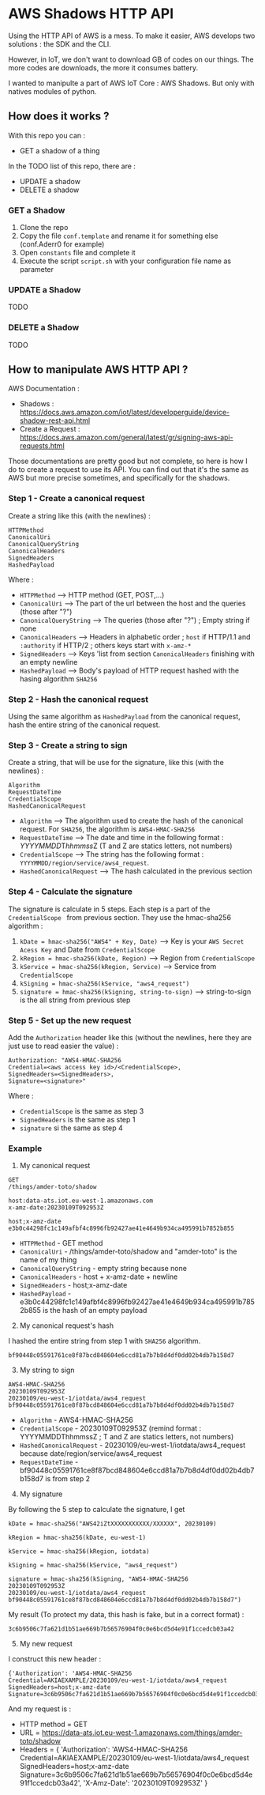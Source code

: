 # AWS Shadows HTTP API

Using the HTTP API of AWS is a mess. To make it easier, AWS develops two solutions : the SDK and the CLI.

However, in IoT, we don't want to download GB of codes on our things. The more codes are downloads, the more it consumes battery.

I wanted to manipulte a part of AWS IoT Core : AWS Shadows. But only with natives modules of python.

## How does it works ?

With this repo you can :
- GET a shadow of a thing

In the TODO list of this repo, there are : 
- UPDATE a shadow 
- DELETE a shadow

### GET a Shadow

1. Clone the repo
2. Copy the file ```conf.template``` and rename it for something else (conf.Aderr0 for example)
3. Open ```constants``` file and complete it
3. Execute the script ```script.sh``` with your configuration file name as parameter

### UPDATE a Shadow

TODO

### DELETE a Shadow

TODO

## How to manipulate AWS HTTP API ?

AWS Documentation :
- Shadows : https://docs.aws.amazon.com/iot/latest/developerguide/device-shadow-rest-api.html
- Create a Request : https://docs.aws.amazon.com/general/latest/gr/signing-aws-api-requests.html

Those documentations are pretty good but not complete, so here is how I do to create a request to use its API. You can find out that it's the same as AWS but more precise sometimes, and specifically for the shadows.

### Step 1 - Create a canonical request

Create a string like this (with the newlines) : 

```
HTTPMethod 
CanonicalUri
CanonicalQueryString
CanonicalHeaders
SignedHeaders
HashedPayload
```

Where :
- ```HTTPMethod``` --> HTTP method (GET, POST,...)
- ```CanonicalUri``` --> The part of the url between the host and the queries (those after "?")
- ```CanonicalQueryString``` --> The queries (those after "?") ; Empty string if none
- ```CanonicalHeaders``` --> Headers in alphabetic order ; ```host``` if HTTP/1.1 and ```:authority``` if HTTP/2 ; others keys start with ```x-amz-*```
- ```SignedHeaders``` --> Keys 'list from section ```CanonicalHeaders``` finishing with an empty newline
- ```HashedPayload``` --> Body's payload of HTTP request hashed with the hasing algorithm ```SHA256```

### Step 2 - Hash the canonical request

Using the same algorithm as ```HashedPayload``` from the canonical request, hash the entire string of the canonical request.

### Step 3 - Create a string to sign

Create a string, that will be use for the signature, like this (with the newlines) : 

```
Algorithm
RequestDateTime
CredentialScope
HashedCanonicalRequest
```

- ```Algorithm``` --> The algorithm used to create the hash of the canonical request. For ```SHA256```, the algorithm is ```AWS4-HMAC-SHA256```
- ```RequestDateTime``` --> The date and time in the following format : *YYYYMMDD*T*hhmmss*Z (T and Z are statics letters, not numbers)
- ```CredentialScope``` --> The string has the following format : ```YYYYMMDD/region/service/aws4_request```.
- ```HashedCanonicalRequest``` --> The hash calculated in the previous section

### Step 4 - Calculate the signature

The signature is calculate in 5 steps. Each step is a part of the ```CredentialScope ``` from previous section. They use the hmac-sha256 algorithm : 
1. ```kDate = hmac-sha256("AWS4" + Key, Date)``` --> Key is your ```AWS Secret Acess Key``` and Date from ```CredentialScope ```
2. ```kRegion = hmac-sha256(kDate, Region)``` -->  Region from ```CredentialScope```
3. ```kService = hmac-sha256(kRegion, Service)``` --> Service from ```CredentialScope ```
4. ```kSigning = hmac-sha256(kService, "aws4_request")``` 
5. ```signature = hmac-sha256(kSigning, string-to-sign)``` --> string-to-sign is the all string from previous step

### Step 5 - Set up the new request

Add the ```Authorization``` header like this (without the newlines, here they are just use to read easier the value) : 

```
Authorization: "AWS4-HMAC-SHA256 
Credential=<aws access key id>/<CredentialScope>,
SignedHeaders=<SignedHeaders>,
Signature=<signature>"
```

Where :
- ```CredentialScope``` is the same as step 3
- ```SignedHeaders``` is the same as step 1
- ```signature``` si the same as step 4

### Example 

1. My canonical request
```
GET
/things/amder-toto/shadow

host:data-ats.iot.eu-west-1.amazonaws.com
x-amz-date:20230109T092953Z

host;x-amz-date
e3b0c44298fc1c149afbf4c8996fb92427ae41e4649b934ca495991b7852b855
```

- ```HTTPMethod``` -  GET method
- ```CanonicalUri``` - /things/amder-toto/shadow and "amder-toto" is the name of my thing
- ```CanonicalQueryString``` - empty string because none
- ```CanonicalHeaders``` - host + x-amz-date + newline
- ```SignedHeaders``` - host;x-amz-date 
- ```HashedPayload``` - e3b0c44298fc1c149afbf4c8996fb92427ae41e4649b934ca495991b7852b855 is the hash of an empty payload

2. My canonical request's hash

I hashed the entire string from step 1 with ```SHA256``` algorithm.
```
bf90448c05591761ce8f87bcd848604e6ccd81a7b7b8d4df0dd02b4db7b158d7
```

3. My string to sign

```
AWS4-HMAC-SHA256
20230109T092953Z
20230109/eu-west-1/iotdata/aws4_request
bf90448c05591761ce8f87bcd848604e6ccd81a7b7b8d4df0dd02b4db7b158d7
```

- ```Algorithm``` - AWS4-HMAC-SHA256 
- ```CredentialScope``` - 20230109T092953Z (remind format : YYYYMMDDThhmmssZ ; T and Z are statics letters, not numbers)
- ```HashedCanonicalRequest``` - 20230109/eu-west-1/iotdata/aws4_request because date/region/service/aws4_request
- ```RequestDateTime``` - bf90448c05591761ce8f87bcd848604e6ccd81a7b7b8d4df0dd02b4db7b158d7 is from step 2

4. My signature

By following the 5 step to calculate the signature, I get

```
kDate = hmac-sha256("AWS42iZtXXXXXXXXXXX/XXXXXX", 20230109)

kRegion = hmac-sha256(kDate, eu-west-1) 

kService = hmac-sha256(kRegion, iotdata) 

kSigning = hmac-sha256(kService, "aws4_request") 

signature = hmac-sha256(kSigning, "AWS4-HMAC-SHA256
20230109T092953Z
20230109/eu-west-1/iotdata/aws4_request
bf90448c05591761ce8f87bcd848604e6ccd81a7b7b8d4df0dd02b4db7b158d7")
```

My result (To protect my data, this hash is fake, but in a correct format) : 
```
3c6b9506c7fa621d1b51ae669b7b56576904f0c0e6bcd5d4e91f1ccedcb03a42
```

5. My new request

I construct this new header : 
```
{'Authorization': 'AWS4-HMAC-SHA256 Credential=AKIAEXAMPLE/20230109/eu-west-1/iotdata/aws4_request SignedHeaders=host;x-amz-date Signature=3c6b9506c7fa621d1b51ae669b7b56576904f0c0e6bcd5d4e91f1ccedcb03a42'}
```

And my request is :
- HTTP method = GET
- URL = https://data-ats.iot.eu-west-1.amazonaws.com/things/amder-toto/shadow
- Headers = {
    'Authorization': 'AWS4-HMAC-SHA256 Credential=AKIAEXAMPLE/20230109/eu-west-1/iotdata/aws4_request SignedHeaders=host;x-amz-date Signature=3c6b9506c7fa621d1b51ae669b7b56576904f0c0e6bcd5d4e91f1ccedcb03a42',
    'X-Amz-Date': '20230109T092953Z'
}